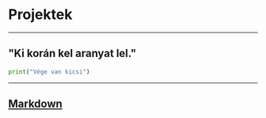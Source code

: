 # Projektek
---
"Ki korán kel aranyat lel."
---
```python
print("Vége van kicsi")
```
---
[Markdown](https://www.markdownguide.org/basic-syntax/#adding-titles)
---